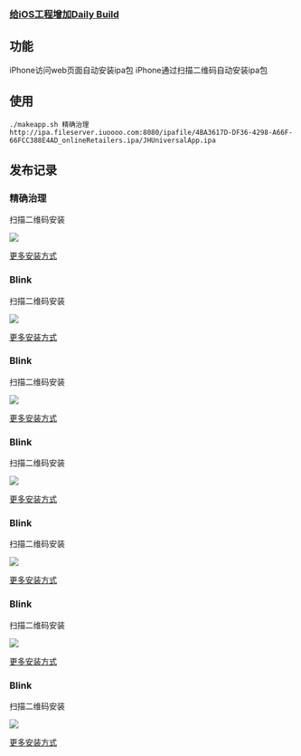 ### [给iOS工程增加Daily Build](http://blog.devtang.com/2012/02/16/apply-daily-build-in-ios-project/)

## 功能
iPhone访问web页面自动安装ipa包
iPhone通过扫描二维码自动安装ipa包

## 使用
```
./makeapp.sh 精确治理 http://ipa.fileserver.iuoooo.com:8080/ipafile/4BA3617D-DF36-4298-A66F-66FCC388E4AD_onlineRetailers.ipa/JHUniversalApp.ipa
```

## 发布记录

### 精确治理
扫描二维码安装

![](/jingquezhili/icon.png)

[更多安装方式](/jingquezhili/index.html)

### Blink
扫描二维码安装

![](/Blink/icon.png)

[更多安装方式](/Blink/index.html)

### Blink
扫描二维码安装

![](/Blink/icon.png)

[更多安装方式](/Blink/index.html)

### Blink
扫描二维码安装

![](/Blink/icon.png)

[更多安装方式](/Blink/index.html)

### Blink
扫描二维码安装

![](/Blink/icon.png)

[更多安装方式](/Blink/index.html)

### Blink
扫描二维码安装

![](/Blink/icon.png)

[更多安装方式](/Blink/index.html)

### Blink
扫描二维码安装

![](/Blink/icon.png)

[更多安装方式](/Blink/index.html)


